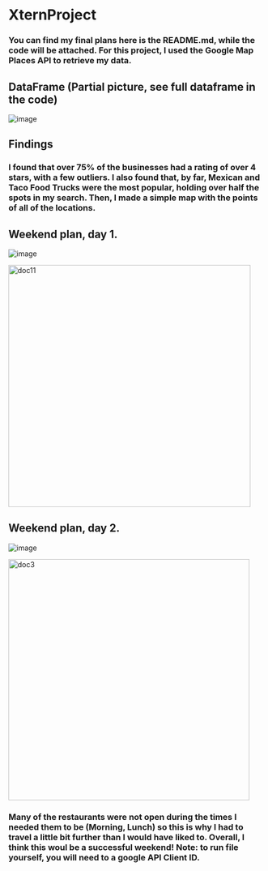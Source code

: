 # XternProject

### You can find my final plans here is the README.md, while the code will be attached. For this project, I used the Google Map Places API to retrieve my data.

## DataFrame (Partial picture, see full dataframe in the code)

![image](https://github.com/thomaschilson/XternProject/assets/112500801/cb84d53a-f476-4e99-a085-0705b218a16a)

## Findings

### I found that over 75% of the businesses had a rating of over 4 stars, with a few outliers. I also found that, by far, Mexican and Taco Food Trucks were the most popular, holding over half the spots in my search. Then, I made a simple map with the points of all of the locations.

## Weekend plan, day 1.
![image](https://github.com/thomaschilson/XternProject/assets/112500801/54e1b529-8b10-4885-ae86-eb7e87035033)

<img width="478" alt="doc11" src="https://github.com/thomaschilson/XternProject/assets/112500801/20274f5d-9e93-40fe-9d51-69ec514a9e37">

## Weekend plan, day 2.
 
![image](https://github.com/thomaschilson/XternProject/assets/112500801/7a8db68e-8ff8-43fe-9d62-4b3b7f52b3e3)

<img width="476" alt="doc3" src="https://github.com/thomaschilson/XternProject/assets/112500801/a19dbd7e-3818-4780-8f54-bd1a97166d9d">

### Many of the restaurants were not open during the times I needed them to be (Morning, Lunch) so this is why I had to travel a little bit further than I would have liked to. Overall, I think this woul be a successful weekend! Note: to run file yourself, you will need to a google API Client ID.
